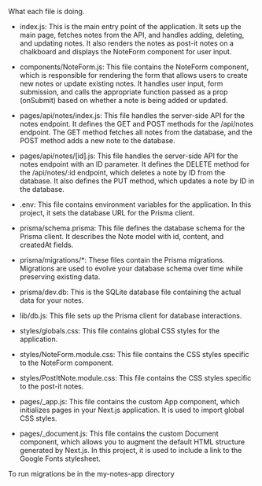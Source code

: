 What each file is doing.

- index.js: This is the main entry point of the application. It sets up the main page, fetches notes from the API, and handles adding, deleting, and updating notes. It also renders the notes as post-it notes on a chalkboard and displays the NoteForm component for user input.

- components/NoteForm.js: This file contains the NoteForm component, which is responsible for rendering the form that allows users to create new notes or update existing notes. It handles user input, form submission, and calls the appropriate function passed as a prop (onSubmit) based on whether a note is being added or updated.

- pages/api/notes/index.js: This file handles the server-side API for the notes endpoint. It defines the GET and POST methods for the /api/notes endpoint. The GET method fetches all notes from the database, and the POST method adds a new note to the database.

- pages/api/notes/[id].js: This file handles the server-side API for the notes endpoint with an ID parameter. It defines the DELETE method for the /api/notes/:id endpoint, which deletes a note by ID from the database. It also defines the PUT method, which updates a note by ID in the database.

- .env: This file contains environment variables for the application. In this project, it sets the database URL for the Prisma client.

- prisma/schema.prisma: This file defines the database schema for the Prisma client. It describes the Note model with id, content, and createdAt fields.

- prisma/migrations/\*: These files contain the Prisma migrations. Migrations are used to evolve your database schema over time while preserving existing data.

- prisma/dev.db: This is the SQLite database file containing the actual data for your notes.

- lib/db.js: This file sets up the Prisma client for database interactions.

- styles/globals.css: This file contains global CSS styles for the application.

- styles/NoteForm.module.css: This file contains the CSS styles specific to the NoteForm component.

- styles/PostItNote.module.css: This file contains the CSS styles specific to the post-it notes.

- pages/\_app.js: This file contains the custom App component, which initializes pages in your Next.js application. It is used to import global CSS styles.

- pages/\_document.js: This file contains the custom Document component, which allows you to augment the default HTML structure generated by Next.js. In this project, it is used to include a link to the Google Fonts stylesheet.

To run migrations be in the my-notes-app directory
